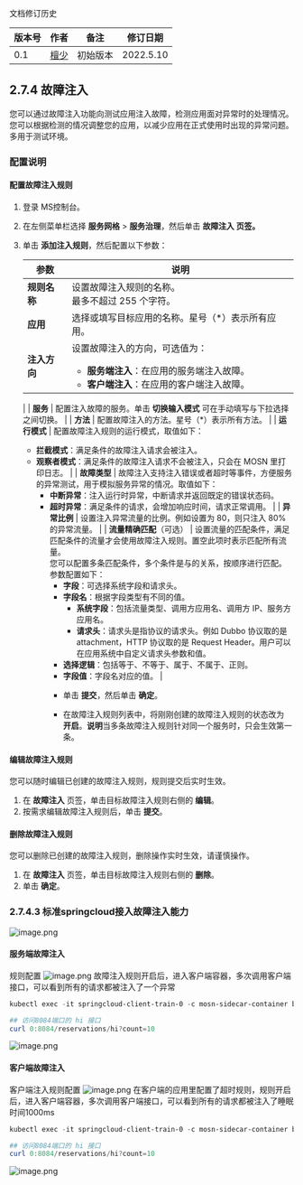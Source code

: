 文档修订历史

| 版本号 | 作者                               | 备注     | 修订日期      |
|-----|----------------------------------| -------- |-----------|
| 0.1 | [檀少](https://github.com/Tanc010) | 初始版本 | 2022.5.10 |

<a name="LjFmL"></a>
## 2.7.4 故障注入
您可以通过故障注入功能向测试应用注入故障，检测应用面对异常时的处理情况。您可以根据检测的情况调整您的应用，以减少应用在正式使用时出现的异常问题。多用于测试环境。
### 配置说明
#### 配置故障注入规则

1. 登录 MS控制台。
1. 在左侧菜单栏选择 **服务网格** > **服务治理**，然后单击 **故障注入 **页签**。**
1. 单击 **添加注入规则**，然后配置以下参数：
   
   | **参数** | **说明** |
   | --- | --- |
   | **规则名称** | 设置故障注入规则的名称。<br>最多不超过 255 个字符。 |
   | **应用** | 选择或填写目标应用的名称。星号（*）表示所有应用。 |
   | **注入方向** | 设置故障注入的方向，可选值为：<ul><li>**服务端注入**：在应用的服务端注入故障。<li>**客户端注入**：在应用的客户端注入故障。
      |
      | **服务** | 配置注入故障的服务。单击 **切换输入模式** 可在手动填写与下拉选择之间切换。 |
      | **方法** | 配置故障注入的方法。星号（*）表示所有方法。 |
      | **运行模式** | 配置故障注入规则的运行模式，取值如下：<ul><li>**拦截模式**：满足条件的故障注入请求会被注入。<li>**观察者模式**：满足条件的故障注入请求不会被注入，只会在 MOSN 里打印日志。
      |
      | **故障类型** | 故障注入支持注入错误或者超时等事件，方便服务的异常测试，用于模拟服务异常的情况。取值如下：<ul><li>**中断异常**：注入运行时异常，中断请求并返回既定的错误状态码。<li>**超时异常**：满足条件的请求，会增加响应时间，请求正常调用。
      |
      | **异常比例** | 设置注入异常流量的比例。例如设置为 80，则只注入 80% 的异常流量。 |
      | **流量精确匹配**（可选） | 设置流量的匹配条件，满足匹配条件的流量才会使用故障注入规则。置空此项时表示匹配所有流量。<br>您可以配置多条匹配条件，多个条件是与的关系，按顺序进行匹配。参数配置如下：<ul><li>**字段**：可选择系统字段和请求头。<li>**字段名**：根据字段类型有不同的值。<ul><li>**系统字段**：包括流量类型、调用方应用名、调用方 IP、服务方应用名。<li>**请求头**：请求头是指协议的请求头。例如 Dubbo 协议取的是 attachment，HTTP 协议取的是 Request Header。用户可以在应用系统中自定义请求头参数和值。</ul><li>**选择逻辑**：包括等于、不等于、属于、不属于、正则。<li>**字段值**：字段名对应的值。
      |

4. 单击 **提交**，然后单击 **确定**。
4. 在故障注入规则列表中，将刚刚创建的故障注入规则的状态改为 **开启**。**说明**当多条故障注入规则针对同一个服务时，只会生效第一条。
#### 编辑故障注入规则
您可以随时编辑已创建的故障注入规则，规则提交后实时生效。

1. 在 **故障注入** 页签，单击目标故障注入规则右侧的 **编辑**。
1. 按需求编辑故障注入规则后，单击 **提交**。
#### 删除故障注入规则
您可以删除已创建的故障注入规则，删除操作实时生效，请谨慎操作。

1. 在 **故障注入** 页签，单击目标故障注入规则右侧的 **删除**。
1. 单击 **确定**。
### 2.7.4.3 标准springcloud接入故障注入能力
![image.png](./images/fault-inject-config.png)
#### 服务端故障注入
规则配置
![image.png](./images/fault-inject-server-config.png)
故障注入规则开启后，进入客户端容器，多次调用客户端接口，可以看到所有的请求都被注入了一个异常
```powershell
kubectl exec -it springcloud-client-train-0 -c mosn-sidecar-container bash

## 访问8084端口的 hi 接口
curl 0:8084/reservations/hi?count=10
```
![image.png](./images/fault-inject-server-config-caller.png)
#### 客户端故障注入
客户端注入规则配置
![image.png](./images/fault-inject-client-config.png)
在客户端的应用里配置了超时规则，规则开启后，进入客户端容器，多次调用客户端接口，可以看到所有的请求都被注入了睡眠时间1000ms
```powershell
kubectl exec -it springcloud-client-train-0 -c mosn-sidecar-container bash

## 访问8084端口的 hi 接口
curl 0:8084/reservations/hi?count=10
```
![image.png](./images/fault-inject-client-config-caller.png)
